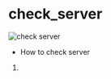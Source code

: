 # check_server

![check server](https://github.com/nomrand/check_server/workflows/check%20server/badge.svg)


- How to check server

1. 


